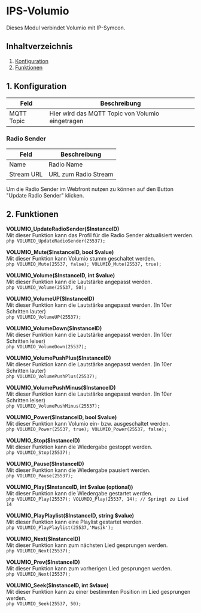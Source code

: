 # IPS-Volumio
   Dieses Modul verbindet Volumio mit IP-Symcon.
     
   ## Inhaltverzeichnis
   1. [Konfiguration](#1-konfiguration)
   2. [Funktionen](#2-funktionen)
   
   ## 1. Konfiguration
   
   Feld | Beschreibung
   ------------ | -------------
   MQTT Topic | Hier wird das MQTT Topic von Volumio eingetragen
   
   ### Radio Sender
   
   Feld | Beschreibung
   ------------ | -------------
   Name | Radio Name
   Stream URL |URL zum Radio Stream
   
   Um die Radio Sender im Webfront nutzen zu können auf den Button "Update Radio Sender" klicken.   
   
   ## 2. Funktionen
   
   **VOLUMIO_UpdateRadioSender($InstanceID)**\
   Mit dieser Funktion kann das Profil für die Radio Sender aktualisiert werden.\
    ```php
    VOLUMIO_UpdateRadioSender(25537);
    ```

   **VOLUMIO_Mute($InstanceID, bool $value)**\
   Mit dieser Funktion kann Volumio stumm geschaltet werden.\
    ```php
    VOLUMIO_Mute(25537, false);
    VOLUMIO_Mute(25537, true);
    ```
    
   **VOLUMIO_Volume($InstanceID, int $value)**\
   Mit dieser Funktion kann die Lautstärke angepasst werden.\
    ```php
    VOLUMIO_Volume(25537, 50);
    ```
    
   **VOLUMIO_VolumeUP($InstanceID)**\
   Mit dieser Funktion kann die Lautstärke angepasst werden. (In 10er Schritten lauter)\
    ```php
    VOLUMIO_VolumeUP(25537);
    ```    

   **VOLUMIO_VolumeDown($InstanceID)**\
   Mit dieser Funktion kann die Lautstärke angepasst werden. (In 10er Schritten leiser)\
    ```php
    VOLUMIO_VolumeDown(25537);
    ```
    
   **VOLUMIO_VolumePushPlus($InstanceID)**\
   Mit dieser Funktion kann die Lautstärke angepasst werden. (In 10er Schritten lauter)\
    ```php
    VOLUMIO_VolumePushPlus(25537);
    ```    
        
   **VOLUMIO_VolumePushMinus($InstanceID)**\
   Mit dieser Funktion kann die Lautstärke angepasst werden. (In 10er Schritten leiser)\
    ```php
    VOLUMIO_VolumePushMinus(25537);
    ```    

   **VOLUMIO_Power($InstanceID, bool $value)**\
   Mit dieser Funktion kann Volumio ein- bzw. ausgeschaltet werden.\
    ```php
    VOLUMIO_Power(25537, true);
    VOLUMIO_Power(25537, false);
    ```
    
   **VOLUMIO_Stop($InstanceID)**\
   Mit dieser Funktion kann die Wiedergabe gestoppt werden.\
    ```php
    VOLUMIO_Stop(25537);
    ```
    
   **VOLUMIO_Pause($InstanceID)**\
   Mit dieser Funktion kann die Wiedergabe pausiert werden.\
    ```php
    VOLUMIO_Pause(25537);
    ```    
    
   **VOLUMIO_Play($InstanceID, int $value (optional))**\
   Mit dieser Funktion kann die Wiedergabe gestartet werden.\
    ```php
    VOLUMIO_Play(25537);
    VOLUMIO_Play(25537, 14); // Springt zu Lied 14
    ```
    
   **VOLUMIO_PlayPlaylist($InstanceID, string $value)**\
   Mit dieser Funktion kann eine Playlist gestartet werden.\
    ```php
    VOLUMIO_PlayPlaylist(25537,'Musik');
    ```
    
   **VOLUMIO_Next($InstanceID)**\
   Mit dieser Funktion kann zum nächsten Lied gesprungen werden.\
    ```php
    VOLUMIO_Next(25537);
    ```
    
   **VOLUMIO_Prev($InstanceID)**\
   Mit dieser Funktion kann zum vorherigen Lied gesprungen werden.\
    ```php
    VOLUMIO_Next(25537);
    ```

   **VOLUMIO_Seek($InstanceID, int $vlaue)**\
   Mit dieser Funktion kann zu einer bestimmten Position im Lied gesprungen werden.\
    ```php
    VOLUMIO_Seek(25537, 50);
    ```